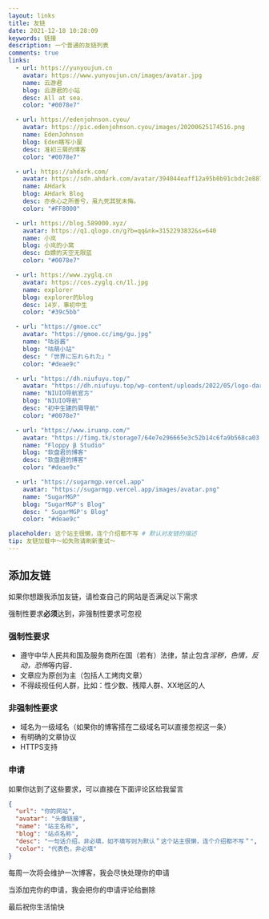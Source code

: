 ```yaml
---
layout: links
title: 友链
date: 2021-12-18 10:28:09
keywords: 链接
description: 一个普通的友链列表
comments: true
links:
  - url: https://yunyoujun.cn
    avatar: https://www.yunyoujun.cn/images/avatar.jpg
    name: 云游君
    blog: 云游君的小站
    desc: All at sea.
    color: "#0078e7"

  - url: https://edenjohnson.cyou/
    avatar: https://pic.edenjohnson.cyou/images/20200625174516.png
    name: EdenJohnson
    blog: Eden瞎写小屋
    desc: 准初三屑的博客
    color: "#0078e7"

  - url: https://ahdark.com/
    avatar: https://sdn.ahdark.com/avatar/394044eaff12a95b0b91cbdc2e8871a4?s=512
    name: AHdark
    blog: AHdark Blog
    desc: 亦余心之所善兮，虽九死其犹未悔。
    color: "#FF8000"

  - url: https://blog.589000.xyz/
    avatar: https://q1.qlogo.cn/g?b=qq&nk=3152293832&s=640
    name: 小岚
    blog: 小岚的小窝
    desc: 白嫖的天空无限蓝
    color: "#0078e7"

  - url: https://www.zyglq.cn
    avatar: https://cos.zyglq.cn/1l.jpg
    name: explorer
    blog: explorer的blog
    desc: 14岁，事初中生
    color: "#39c5bb"

  - url: "https://gmoe.cc"
    avatar: "https://gmoe.cc/img/gu.jpg"
    name: "咕谷酱"
    blog: "咕萌小站"
    desc: "「世界に忘れられた」"
    color: "#deae9c"

  - url: "https://dh.niufuyu.top/"
    avatar: "https://dh.niufuyu.top/wp-content/uploads/2022/05/logo-dark_collapsed@2x-80x80-1.png"
    name: "NIUIO导航官方"
    blog: "NIUIO导航"
    desc: "初中生建的屑导航"
    color: "#0078e7"

  - url: "https://www.iruanp.com/"
    avatar: "https://fimg.tk/storage7/64e7e296665e3c52b14c6fa9b568ca03.png"
    name: "Floppy β Studio"
    blog: "软盘君的博客"
    desc: "软盘君的博客"
    color: "#deae9c"

  - url: "https://sugarmgp.vercel.app"
    avatar: "https://sugarmgp.vercel.app/images/avatar.png"
    name: "SugarMGP"
    blog: "SugarMGP's Blog"
    desc: " SugarMGP's Blog"
    color: "#deae9c"

placeholder: 这个站主很懒，连个介绍都不写 # 默认对友链的描述
tip: 友链加载中～如失败请刷新重试～
---
```


## 添加友链

如果你想跟我添加友链，请检查自己的网站是否满足以下需求

强制性要求**必须**达到，非强制性要求可忽视

### 强制性要求

- 遵守中华人民共和国及服务商所在国（若有）法律，禁止包含*淫秽，色情，反动，恐怖*等内容．
- 文章应为原创为主（包括人工烤肉文章）
- 不得歧视任何人群，比如：性少数、残障人群、XX地区的人

### 非强制性要求

- 域名为一级域名（如果你的博客搭在二级域名可以直接忽视这一条）
- 有明确的文章协议
- HTTPS支持

### 申请

如果你达到了这些要求，可以直接在下面评论区给我留言

~~~json
{
  "url": "你的网站",
  "avatar": "头像链接",
  "name": "站主名称",
  "blog": "站点名称",
  "desc": "一句话介绍，非必填，如不填写则为默认＂这个站主很懒，连个介绍都不写＂",
  "color": "代表色，非必填"
}
~~~

每周一次将会维护一次博客，我会尽快处理你的申请

当添加完你的申请，我会把你的申请评论给删除

最后祝你生活愉快

